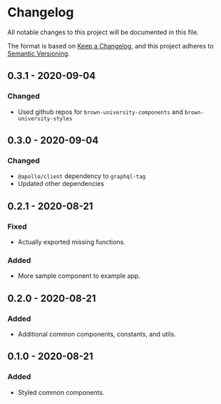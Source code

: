 # Changelog

All notable changes to this project will be documented in this file.

The format is based on [Keep a Changelog](https://keepachangelog.com/en/1.0.0/),
and this project adheres to [Semantic Versioning](https://semver.org/spec/v2.0.0.html).

## 0.3.1 - 2020-09-04

### Changed

- Used github repos for `brown-university-components` and `brown-university-styles`

## 0.3.0 - 2020-09-04

### Changed

- `@apollo/client` dependency to `graphql-tag`
- Updated other dependencies

## 0.2.1 - 2020-08-21

### Fixed

- Actually exported missing functions.

### Added

- More sample component to example app.

## 0.2.0 - 2020-08-21

### Added

- Additional common components, constants, and utils.

## 0.1.0 - 2020-08-21

### Added

- Styled common components.
